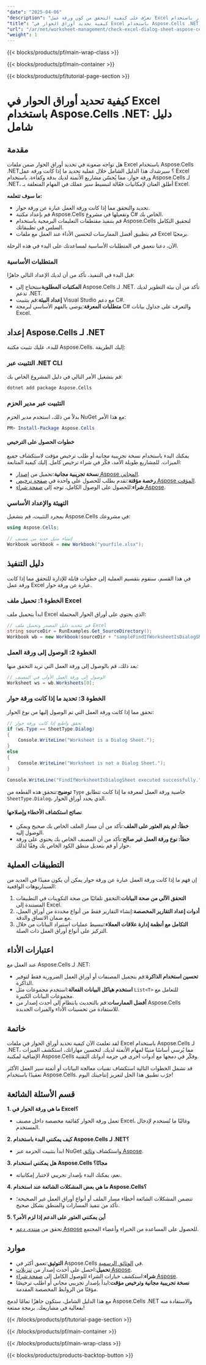 ```yaml
---
"date": "2025-04-06"
"description": "تعرّف على كيفية التحقق من كون ورقة عمل Excel ورقة حوار باستخدام Aspose.Cells لـ .NET. عزّز أتمتتك بهذا الدليل المفصل."
"title": "كيفية تحديد أوراق الحوار في Excel باستخدام Aspose.Cells .NET - دليل شامل"
"url": "/ar/net/worksheet-management/check-excel-dialog-sheet-aspose-cells-net/"
"weight": 1
---
```


{{< blocks/products/pf/main-wrap-class >}}

{{< blocks/products/pf/main-container >}}

{{< blocks/products/pf/tutorial-page-section >}}


# كيفية تحديد أوراق الحوار في Excel باستخدام Aspose.Cells .NET: دليل شامل

## مقدمة

هل تواجه صعوبة في تحديد أوراق الحوار ضمن ملفات Excel باستخدام Aspose.Cells .NET؟ سيرشدك هذا الدليل الشامل خلال عملية تحديد ما إذا كانت ورقة عمل Excel ورقة حوار، مما يُحسّن مشاريع الأتمتة لديك بدقة وكفاءة. باستخدام Aspose.Cells لـ .NET، أطلق العنان لإمكانيات فعّالة لتبسيط سير عملك في المهام المتعلقة بـ Excel.

**ما سوف تتعلمه:**
- تحديد والتحقق مما إذا كانت ورقة العمل عبارة عن ورقة حوار.
- قم بإعداد مكتبة Aspose.Cells وتفعيلها في مشروع C# الخاص بك.
- قم بتنفيذ مقتطفات التعليمات البرمجية باستخدام Aspose.Cells لتحقيق التكامل السلس في تطبيقاتك.
- قم بتطبيق أفضل الممارسات لتحسين الأداء عند العمل مع ملفات Excel برمجيًا.

الآن، دعنا نتعمق في المتطلبات الأساسية لمساعدتك على البدء في هذه الرحلة.

### المتطلبات الأساسية

قبل البدء في التنفيذ، تأكد من أن لديك الإعداد التالي جاهزًا:

- **المكتبات المطلوبة**ستحتاج إلى Aspose.Cells لـ .NET. تأكد من أن بيئة التطوير لديك تدعم .NET.
- **إعداد البيئة**:قم بتثبيت Visual Studio مع دعم C#.
- **متطلبات المعرفة**:يوصى بالفهم الأساسي لبرمجة C# والتعرف على جداول بيانات Excel.

## إعداد Aspose.Cells لـ .NET

للبدء، عليك تثبيت مكتبة Aspose.Cells. إليك الطريقة:

### التثبيت عبر .NET CLI
قم بتشغيل الأمر التالي في دليل المشروع الخاص بك:
```bash
dotnet add package Aspose.Cells
```

### التثبيت عبر مدير الحزم
بدلاً من ذلك، استخدم مدير الحزم NuGet مع هذا الأمر:
```powershell
PM> Install-Package Aspose.Cells
```

#### خطوات الحصول على الترخيص

يمكنك البدء باستخدام نسخة تجريبية مجانية أو طلب ترخيص مؤقت لاستكشاف جميع الميزات. للمشاريع طويلة الأمد، فكّر في شراء ترخيص كامل. إليك كيفية المتابعة:
- **نسخة تجريبية مجانية**:تحميل من [إصدار Aspose المجاني](https://releases.aspose.com/cells/net/).
- **رخصة مؤقتة**:تقدم بطلب للحصول على واحدة في [صفحة ترخيص Aspose المؤقت](https://purchase.aspose.com/temporary-license/).
- **شراء**:للحصول على الوصول الكامل، توجه إلى [صفحة شراء Aspose](https://purchase.aspose.com/buy).

### التهيئة والإعداد الأساسي

بمجرد التثبيت، قم بتشغيل Aspose.Cells في مشروعك:

```csharp
using Aspose.Cells;

// إنشاء مثيل جديد من مصنف
Workbook workbook = new Workbook("yourfile.xlsx");
```

## دليل التنفيذ

في هذا القسم، سنقوم بتقسيم العملية إلى خطوات قابلة للإدارة للتحقق مما إذا كانت ورقة عمل Excel عبارة عن ورقة حوار.

### الخطوة 1: تحميل ملف Excel

ابدأ بتحميل ملف Excel الذي يحتوي على أوراق الحوار المحتملة:

```csharp
// قم بتحديد دليل المصدر وتحميل ملف Excel
string sourceDir = RunExamples.Get_SourceDirectory();
Workbook wb = new Workbook(sourceDir + "sampleFindIfWorksheetIsDialogSheet.xlsx");
```

### الخطوة 2: الوصول إلى ورقة العمل

بعد ذلك، قم بالوصول إلى ورقة العمل التي تريد التحقق منها:

```csharp
// الوصول إلى ورقة العمل الأولى في المصنف
Worksheet ws = wb.Worksheets[0];
```

### الخطوة 3: تحديد ما إذا كانت ورقة حوار

تحقق مما إذا كانت ورقة العمل التي تم الوصول إليها من نوع الحوار:

```csharp
// تحقق واطبع إذا كانت ورقة حوار
if (ws.Type == SheetType.Dialog)
{
    Console.WriteLine("Worksheet is a Dialog Sheet.");
}
else
{
    Console.WriteLine("Worksheet is not a Dialog Sheet.");
}

Console.WriteLine("FindIfWorksheetIsDialogSheet executed successfully.");
```

**توضيح**:تتحقق هذه القطعة من `Type` خاصية ورقة العمل لمعرفة ما إذا كانت تتطابق `SheetType.Dialog`، الذي يحدد أوراق الحوار.

#### نصائح استكشاف الأخطاء وإصلاحها
- **خطأ: لم يتم العثور على الملف**:تأكد من أن مسار الملف الخاص بك صحيح ويمكن الوصول إليه.
- **خطأ: نوع ورقة العمل غير صالح**:تأكد من أن المصنف الخاص بك يحتوي على ورقة حوار أو قم بتعديل منطق الكود الخاص بك وفقًا لذلك.

## التطبيقات العملية

إن فهم ما إذا كانت ورقة العمل عبارة عن ورقة حوار يمكن أن يكون مفيدًا في العديد من السيناريوهات الواقعية:

1. **التحقق الآلي من صحة البيانات**:التحقق تلقائيًا من صحة التكوينات في التطبيقات المستندة إلى Excel.
2. **أدوات إعداد التقارير المخصصة**:إنشاء التقارير فقط من أنواع محددة من أوراق العمل، مع ضمان الاتساق والدقة.
3. **التكامل مع أنظمة إدارة علاقات العملاء**:تبسيط عمليات استيراد البيانات من خلال التركيز على أنواع أوراق العمل ذات الصلة.

## اعتبارات الأداء

عند العمل مع Aspose.Cells لـ .NET:
- **تحسين استخدام الذاكرة**:قم بتحميل المصنفات أو أوراق العمل الضرورية فقط لتوفير الذاكرة.
- **استخدم هياكل البيانات الفعالة**:استخدم مجموعات مثل `List<T>` للتعامل مع مجموعات البيانات الكبيرة.
- **أفضل الممارسات**:قم بالتحديث بانتظام إلى أحدث إصدار من Aspose.Cells للاستفادة من تحسينات الأداء والميزات الجديدة.

## خاتمة

لقد تعلمتَ الآن كيفية تحديد أوراق الحوار في ملفات Excel باستخدام Aspose.Cells لـ .NET، مما يُرسي أساسًا متينًا لمهام الأتمتة لديك. لتحسين مهاراتك، استكشف الميزات الإضافية لمكتبة Aspose.Cells وفكّر في دمجها مع أدوات أخرى في حزمة أدواتك التقنية. 

قد تشمل الخطوات التالية استكشاف تقنيات معالجة البيانات أو أتمتة سير العمل الأكثر تعقيدًا باستخدام Aspose.Cells. جرّب تطبيق هذا الحل لتعزيز إنتاجيتك اليوم!

## قسم الأسئلة الشائعة

**1. ما هي ورقة الحوار في Excel؟**
   - تعمل ورقة الحوار كقائمة مخصصة داخل مصنف Excel، وغالبًا ما تُستخدم لإدخال المستخدم.

**2. كيف يمكنني البدء باستخدام Aspose.Cells لـ .NET؟**
   - ابدأ بتثبيت الحزمة عبر NuGet واستكشاف [وثائق Aspose](https://reference.aspose.com/cells/net/).

**3. هل يمكنني استخدام Aspose.Cells مجانًا؟**
   - نعم، يمكنك البدء بإصدار تجريبي لاختبار إمكانياته.

**4. ما هي بعض المشكلات الشائعة عند استخدام Aspose.Cells؟**
   - تتضمن المشكلات الشائعة أخطاء مسار الملف أو أنواع أوراق العمل غير الصحيحة؛ تأكد من تنفيذ المسارات والمنطق بشكل صحيح.

**5. أين يمكنني العثور على الدعم إذا لزم الأمر؟**
   - تحقق من [منتدى دعم Aspose](https://forum.aspose.com/c/cells/9) للحصول على المساعدة من الخبراء وأعضاء المجتمع.

## موارد

- **التوثيق**:تعمق أكثر في Aspose.Cells في [الوثائق الرسمية](https://reference.aspose.com/cells/net/).
- **تحميل**:احصل على أحدث إصدار من [تنزيلات Aspose](https://releases.aspose.com/cells/net/).
- **شراء**:استكشف خيارات الشراء للوصول الكامل إلى [صفحة شراء Aspose](https://purchase.aspose.com/buy).
- **نسخة تجريبية مجانية وترخيص مؤقت**:ابدأ بإصدار تجريبي مجاني أو اطلب ترخيصًا مؤقتًا من الروابط المخصصة المقدمة.

مع هذا الدليل الشامل، ستكون جاهزًا تمامًا لدمج Aspose.Cells .NET والاستفادة منه بفعالية في مشاريعك. برمجة ممتعة!

{{< /blocks/products/pf/tutorial-page-section >}}

{{< /blocks/products/pf/main-container >}}

{{< /blocks/products/pf/main-wrap-class >}}

{{< blocks/products/products-backtop-button >}}
